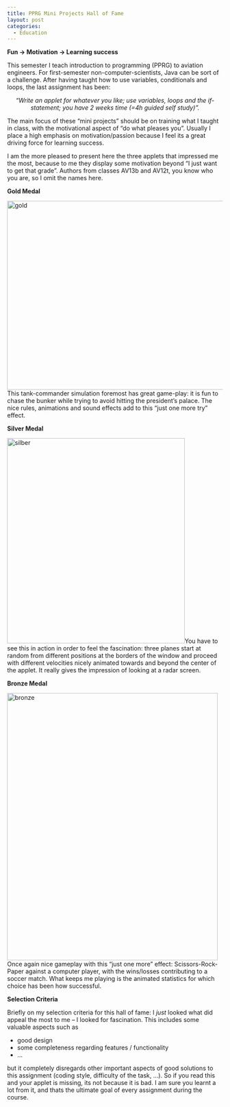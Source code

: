 ```yaml
---
title: PPRG Mini Projects Hall of Fame
layout: post
categories:
  - Education
---
```

**Fun -> Motivation -> Learning success**

This semester I teach introduction to programming (PPRG) to aviation engineers. For first-semester non-computer-scientists, Java can be sort of a challenge. After having taught how to use variables, conditionals and loops, the last assignment has been:

<p style="text-align: center;">
  <em> &#8220;Write an applet for whatever you like; use variables, loops and the if-statement; you have 2 weeks time (=4h guided self study)&#8221;.</em>
</p>

<p style="text-align: left;">
  The main focus of these &#8220;mini projects&#8221; should be on training what I taught in class, with the motivational aspect of &#8220;do what pleases you&#8221;. Usually I place a high emphasis on motivation/passion because I feel its a great driving force for learning success.<!--more-->
</p>

<p style="text-align: left;">
  I am the more pleased to present here the three applets that impressed me the most, because to me they display some motivation beyond &#8220;I just want to get that grade&#8221;. Authors from classes AV13b and AV12t, you know who you are, so I omit the names here.
</p>

<p style="text-align: left;">
  <strong>Gold Medal</strong>
</p>

<p style="text-align: left;">
  <a href="https://dublin.zhaw.ch/~stdm/wp-content/uploads/2013/11/gold.png"><img class="size-full wp-image-92 aligncenter" alt="gold" src="https://dublin.zhaw.ch/~stdm/wp-content/uploads/2013/11/gold.png" width="608" height="441" /></a>This tank-commander simulation foremost has great game-play: it is fun to chase the bunker while trying to avoid hitting the president&#8217;s palace. The nice rules, animations and sound effects add to this &#8220;just one more try&#8221; effect.<a href="https://dublin.zhaw.ch/~stdm/wp-content/uploads/2013/11/gold.png"><br /> </a>
</p>

<p style="text-align: left;">
  <strong>Silver Medal</strong>
</p>

<p style="text-align: left;">
  <a href="https://dublin.zhaw.ch/~stdm/wp-content/uploads/2013/11/silber.png"><img class="size-full wp-image-93 aligncenter" alt="silber" src="https://dublin.zhaw.ch/~stdm/wp-content/uploads/2013/11/silber.png" width="415" height="479" /></a>You have to see this in action in order to feel the fascination: three planes start at random from different positions at the borders of the window and proceed with different velocities nicely animated towards and beyond the center of the applet. It really gives the impression of looking at a radar screen.
</p>

<p style="text-align: left;">
  <strong>Bronze Medal</strong>
</p>

<p style="text-align: left;">
  <a href="https://dublin.zhaw.ch/~stdm/wp-content/uploads/2013/11/bronze.png"><img class="size-full wp-image-91 aligncenter" alt="bronze" src="https://dublin.zhaw.ch/~stdm/wp-content/uploads/2013/11/bronze.png" width="492" height="624" /></a>Once again nice gameplay with this &#8220;just one more&#8221; effect: Scissors-Rock-Paper against a computer player, with the wins/losses contributing to a soccer match. What keeps me playing is the animated statistics for which choice has been how successful.
</p>

<p style="text-align: left;">
  <strong>Selection Criteria</strong>
</p>

Briefly on my selection criteria for this hall of fame: I _just_ looked what did appeal the most to me &#8211; I looked for fascination. This includes some valuable aspects such as

  * good design
  * some completeness regarding features / functionality
  * &#8230;

but it completely disregards other important aspects of good solutions to this assignment (coding style, difficulty of the task, &#8230;). So if you read this and your applet is missing, its not because it is bad. I am sure you learnt a lot from it, and thats the ultimate goal of every assignment during the course.
